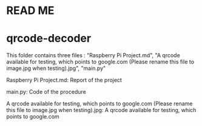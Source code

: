 # **READ ME**
# qrcode-decoder
This folder contains three files : "Raspberry Pi Project.md", "A qrcode available for testing, which points to google.com (Please rename this file to image.jpg when testing).jpg", "main.py"

Raspberry Pi Project.md: Report of the project

main.py: Code of the procedure

A qrcode available for testing, which points to google.com (Please rename this file to image.jpg when testing).jpg: A qrcode available for testing, which points to google.com
